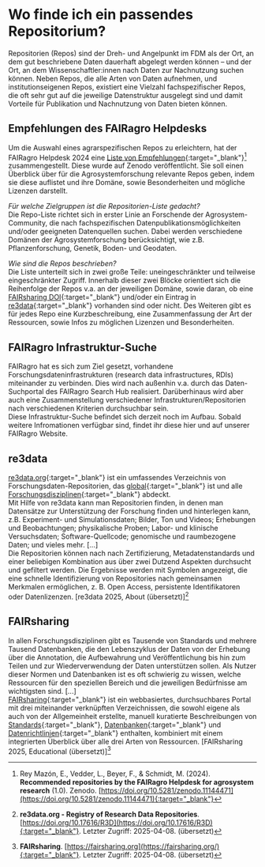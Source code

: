 # Wo finde ich ein passendes Repositorium?

Repositorien (Repos) sind der Dreh- und Angelpunkt im FDM als der Ort, an dem gut beschriebene Daten dauerhaft abgelegt werden können – und der Ort, an dem Wissenschaftler:innen nach Daten zur Nachnutzung suchen können.
Neben Repos, die alle Arten von Daten aufnehmen, und institutionseigenen Repos, existiert eine Vielzahl fachspezifischer Repos, die oft sehr gut auf die jeweilige Datenstruktur ausgelegt sind und damit Vorteile für Publikation und Nachnutzung von Daten bieten können.



## Empfehlungen des FAIRagro Helpdesks
Um die Auswahl eines agrarspezifischen Repos zu erleichtern, hat der FAIRagro Helpdesk 2024 eine [Liste von Empfehlungen](https://zenodo.org/records/11144471){:target="_blank"}[^1] zusammengestellt.
Diese wurde auf Zenodo veröffentlicht.
Sie soll einen Überblick über für die Agrosystemforschung relevante Repos geben, indem sie diese auflistet und ihre Domäne, sowie Besonderheiten und mögliche Lizenzen darstellt.

[^1]: Rey Mazón, E., Vedder, L., Beyer, F., & Schmidt, M. (2024). **Recommended repositories by the FAIRagro Helpdesk for agrosystem research** (1.0). Zenodo. [https://doi.org/10.5281/zenodo.11144471](https://doi.org/10.5281/zenodo.11144471){:target="_blank"}


_Für welche Zielgruppen ist die Repositorien-Liste gedacht?_  
Die Repo-Liste richtet sich in erster Linie an Forschende der Agrosystem-Community, die nach fachspezifischen Datenpublikationsmöglichkeiten und/oder geeigneten Datenquellen suchen.
Dabei werden verschiedene Domänen der Agrosystemforschung berücksichtigt, wie z.B. Pflanzenforschung, Genetik, Boden- und Geodaten.

_Wie sind die Repos beschrieben?_  
Die Liste unterteilt sich in zwei große Teile: uneingeschränkter und teilweise eingeschränkter Zugriff.
Innerhalb dieser zwei Blöcke orientiert sich die Reihenfolge der Repos v.a. an der jeweiligen Domäne, sowie daran, ob eine [FAIRsharing DOI](https://fairsharing.org/){:target="_blank"} und/oder ein Eintrag in [re3data](https://www.re3data.org/){:target="_blank"} vorhanden sind oder nicht.
Des Weiteren gibt es für jedes Repo eine Kurzbeschreibung, eine Zusammenfassung der Art der Ressourcen, sowie Infos zu möglichen Lizenzen und Besonderheiten.



## FAIRagro Infrastruktur-Suche
FAIRagro hat es sich zum Ziel gesetzt, vorhandene Forschungsdateninfrastrukturen (research data infrastructures, RDIs) miteinander zu verbinden.
Dies wird nach außenhin v.a. durch das Daten-Suchportal des FAIRagro Search Hub realisiert.
Darüberhinaus wird aber auch eine Zusammenstellung verschiedener Infrastrukturen/Repositorien nach verschiedenen Kriterien durchsuchbar sein.  
Diese Infrastruktur-Suche befindet sich derzeit noch im Aufbau.
Sobald weitere Infromationen verfügbar sind, findet ihr diese hier und auf unserer FAIRagro Website.



## re3data
[re3data.org](https://www.re3data.org/){:target="_blank"} ist ein umfassendes Verzeichnis von Forschungsdaten-Repositorien, das [global](https://www.re3data.org/browse/by-country/){:target="_blank"} ist und alle [Forschungsdisziplinen](https://www.re3data.org/browse/by-subject/){:target="_blank"} abdeckt.  
Mit Hilfe von re3data kann man Repositorien finden, in denen man Datensätze zur Unterstützung der Forschung finden und hinterlegen kann, z.B. Experiment- und Simulationsdaten; Bilder, Ton und Videos; Erhebungen und Beobachtungen; physikalische Proben; Labor- und klinische Versuchsdaten; Software-Quellcode; genomische und raumbezogene Daten; und vieles mehr.
\[...\]  
Die Repositorien können nach nach Zertifizierung, Metadatenstandards und einer beliebigen Kombination aus über zwei Dutzend Aspekten durchsucht und gefiltert werden.
Die Ergebnisse werden mit Symbolen angezeigt, die eine schnelle Identifizierung von Repositories nach gemeinsamen Merkmalen ermöglichen, z. B. Open Access, persistente Identifikatoren oder Datenlizenzen.
\[re3data 2025, About (übersetzt)\][^2]

[^2]: **re3data.org - Registry of Research Data Repositories**. [https://doi.org/10.17616/R3D](https://doi.org/10.17616/R3D){:target="_blank"}. Letzter Zugriff: 2025-04-08. (übersetzt)



## FAIRsharing
In allen Forschungsdisziplinen gibt es Tausende von Standards und mehrere Tausend Datenbanken, die den Lebenszyklus der Daten von der Erhebung über die Annotation, die Aufbewahrung und Veröffentlichung bis hin zum Teilen und zur Wiederverwendung der Daten unterstützen sollen.
Als Nutzer dieser Normen und Datenbanken ist es oft schwierig zu wissen, welche Ressourcen für den speziellen Bereich und die jeweiligen Bedürfnisse am wichtigsten sind.
\[...\]  
[FAIRsharing](https://fairsharing.org/){:target="_blank"} ist ein webbasiertes, durchsuchbares Portal mit drei miteinander verknüpften Verzeichnissen, die sowohl eigene als auch von der Allgemeinheit erstellte, manuell kuratierte Beschreibungen von [Standards](https://fairsharing.org/standards){:target="_blank"}, [Datenbanken](https://fairsharing.org/databases){:target="_blank"} und [Datenrichtlinien](https://fairsharing.org/policies){:target="_blank"} enthalten, kombiniert mit einem integrierten Überblick über alle drei Arten von Ressourcen.
\[FAIRsharing 2025, Educational (übersetzt)\][^3]

[^3]: **FAIRsharing**. [https://fairsharing.org](https://fairsharing.org/){:target="_blank"}. Letzter Zugriff: 2025-04-08. (übersetzt)
